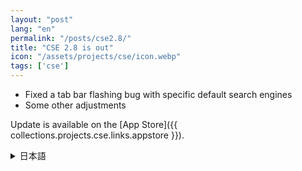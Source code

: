 ```yaml
---
layout: "post"
lang: "en"
permalink: "/posts/cse2.8/"
title: "CSE 2.8 is out"
icon: "/assets/projects/cse/icon.webp"
tags: ['cse']
---
```


- Fixed a tab bar flashing bug with specific default search engines
- Some other adjustments

Update is available on the [App Store]({{ collections.projects.cse.links.appstore }}).

<details lang="ja">
<summary>日本語</summary>

- 特定のデフォルトの検索エンジンで、ステータスバー/タブバーがフラッシュする問題を修正しました。
- その他いくつかの調整を行いました

</details>
